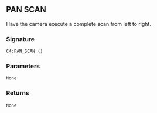 ## PAN SCAN

Have the camera execute a complete scan from left to right.


### Signature

`C4:PAN_SCAN ()`


### Parameters

`None`


### Returns

`None`

